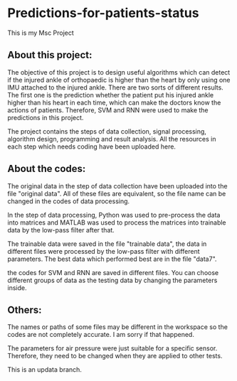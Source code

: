 # Predictions-for-patients-status
This is my Msc Project

About this project:
------------------------------------------
The objective of this project is to design useful algorithms which can detect if the injured ankle of orthopaedic is higher than the heart by only using one IMU attached to the injured ankle. There are two sorts of different results. The first one is the prediction whether the patient put his injured ankle higher than his heart in each time, which can make the doctors know the actions of patients. Therefore, SVM and RNN were used to make the predictions in this project. 

The project contains the steps of data collection, signal processing, algorithm design, programming and result analysis. All the resources in each step which needs coding have been uploaded here.

About the codes:
-------------------------------------------
The original data in the step of data collection have been uploaded into the file "original data". All of these files are equivalent, so the file name can be changed in the codes of data processing.

In the step of data processing, Python was used to pre-process the data into matrices and MATLAB was used to process the matrices into trainable data by the low-pass filter after that.

The trainable data were saved in the file "trainable data", the data in different files were processed by the low-pass filter with different parameters. The best data which performed best are in the file "data7".

the codes for SVM and RNN are saved in different files. You can choose different groups of data as the testing data by changing the parameters inside.

Others:
-------------------------------------------
The names or paths of some files may be different in the workspace so the codes are not completely accurate. I am sorry if that happened.

The parameters for air pressure were just suitable for a specific sensor. Therefore, they need to be changed when they are applied to other tests.

This is an updata branch.
